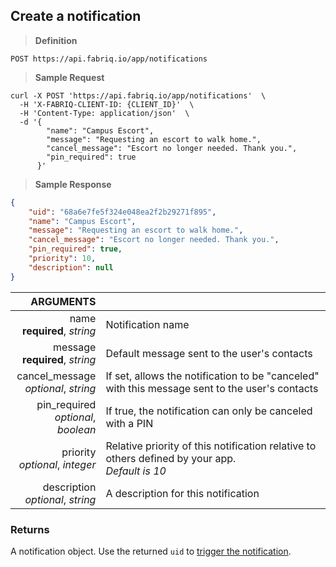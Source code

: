 ## Create a notification

> **Definition**

```text
POST https://api.fabriq.io/app/notifications
```

> **Sample Request**

```shell
curl -X POST 'https://api.fabriq.io/app/notifications'  \
  -H 'X-FABRIQ-CLIENT-ID: {CLIENT_ID}'  \
  -H 'Content-Type: application/json'  \
  -d '{                                        
        "name": "Campus Escort",
        "message": "Requesting an escort to walk home.",
        "cancel_message": "Escort no longer needed. Thank you.",
        "pin_required": true
      }'
```

> **Sample Response**

```json
{
    "uid": "68a6e7fe5f324e048ea2f2b29271f895",
    "name": "Campus Escort",
    "message": "Requesting an escort to walk home.",
    "cancel_message": "Escort no longer needed. Thank you.",
    "pin_required": true,
    "priority": 10,
    "description": null
}
```

ARGUMENTS ||
---------:        | -----------
name<br>**required**, *string*  | Notification name
message<br>**required**, *string*  | Default message sent to the user's contacts
cancel_message<br>*optional*, *string*  | If set, allows the notification to be "canceled" with this message sent to the user's contacts
pin_required<br>*optional*, *boolean*  | If true, the notification can only be canceled with a PIN
priority<br>*optional*, *integer*  | Relative priority of this notification relative to others defined by your app.<br>*Default is 10*
description<br>*optional*, *string*  | A description for this notification



### Returns
A notification object.  Use the returned `uid` to [trigger the notification](#trigger-a-notification).
